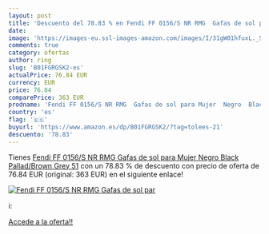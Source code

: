 ```yaml
---
layout: post
title: 'Descuento del 78.83 % en Fendi FF 0156/S NR RMG  Gafas de sol par'
date: 
image: 'https://images-eu.ssl-images-amazon.com/images/I/31gW01hfuxL._SL200_.jpg'
comments: true
category: ofertas
author: ring
slug: 'B01FGRGSK2-es'
actualPrice: 76.84 EUR
currency: EUR
price: 76.84
comparePrice: 363 EUR
prodname: 'Fendi FF 0156/S NR RMG  Gafas de sol para Mujer  Negro  Black Pallad/Brown Grey  51'
country: 'es'
flag: '🇪🇸'
buyurl: 'https://www.amazon.es/dp/B01FGRGSK2/?tag=tolees-21'
descuento: '78.83'
---
```


Tienes [Fendi FF 0156/S NR RMG  Gafas de sol para Mujer  Negro  Black Pallad/Brown Grey  51](https://www.amazon.es/dp/B01FGRGSK2/?tag=tolees-21) con un 78.83 % de descuento con precio de oferta de 76.84 EUR (original: 363 EUR) en el siguiente enlace!

[![Fendi FF 0156/S NR RMG  Gafas de sol par](https://images-eu.ssl-images-amazon.com/images/I/31gW01hfuxL._SL200_.jpg)](https://www.amazon.es/dp/B01FGRGSK2/?tag=tolees-21)

ℹ️:


[Accede a la oferta!!](https://www.amazon.es/dp/B01FGRGSK2/?tag=tolees-21)
